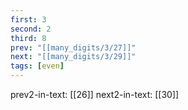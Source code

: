 ```yaml
---
first: 3
second: 2
third: 8
prev: "[[many_digits/3/27]]"
next: "[[many_digits/3/29]]"
tags: [even]
---
```

prev2-in-text: [[26]]
next2-in-text: [[30]]
